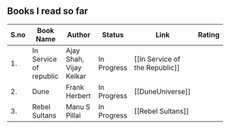 

## Books I read so far ##


| S.no | Book Name              | Author                  | Status                                                           | Link                           | Rating |
| ---- | ---------------------- | ----------------------- | ---------------------------------------------------------------- | ------------------------------ | ------ |
| 1.   | In Service of republic | Ajay Shah, Vijay Kelkar | <span class="inProgress">In Progress</span>                      | [[In Service of the Republic]] |        |
| 2.   | Dune                   | Frank Herbert           | <span class="inProgress">In Progress</span> | [[DuneUniverse]]               |        |
| 3.   | Rebel Sultans          | Manu S Pillai           | <span class="inProgress">In Progress</span>  | [[Rebel Sultans]]              |        |



